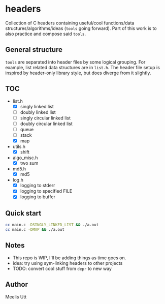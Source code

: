 # headers

Collection of C headers containing useful/cool functions/data structures/algorithms/ideas (`tools` going forward).
Part of this work is to also practice and compose said `tools`.

## General structure

`tools` are separated into header files by some logical grouping.
For example, list related data structures are in `list.h`.
The header file setup is inspired by header-only library style, but does diverge from it slightly.

## TOC

- list.h
	- [x] singly linked list
	- [ ] doubly linked list
	- [ ] singly circular linked list
	- [ ] doubly circular linked list
	- [ ] queue
	- [ ] stack
	- [x] map
- utils.h
	- [x] shift
- algo_misc.h
	- [x] two sum
- md5.h
	- [x] md5
- log.h
	- [x] logging to stderr
	- [x] logging to specified FILE
	- [x] logging to buffer

## Quick start

```sh
cc main.c -DSINGLY_LINKED_LIST && ./a.out
cc main.c -DMAP && ./a.out
```

## Notes

* This repo is WIP, I'll be adding things as time goes on.
* idea: try using sym-linking headers to other projects
* TODO: convert cool stuff from `depr` to new way

## Author

Meelis Utt